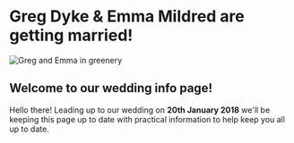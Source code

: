 # Greg Dyke & Emma Mildred are getting married!

![Greg and Emma in greenery](https://gadyke.github.com/images/bamboo3.jpg)

## Welcome to our wedding info page!

Hello there! Leading up to our wedding on **20th January 2018** we'll be keeping this page up to date with practical information to help keep you all up to date.
